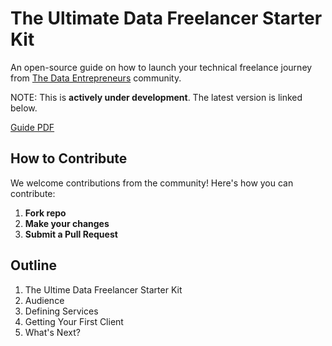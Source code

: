 # The Ultimate Data Freelancer Starter Kit
An open-source guide on how to launch your technical freelance journey from [The Data Entrepreneurs](https://thedataentrepreneurs.com/) community.

NOTE: This is **actively under development**. The latest version is linked below.

[Guide PDF](https://github.com/ShawhinT/data-freelancer-starter-kit/blob/main/guide.pdf)

## How to Contribute

We welcome contributions from the community! Here's how you can contribute:

1.  **Fork repo**
2.  **Make your changes**
3.  **Submit a Pull Request**

## Outline

<!-- OUTLINE:START -->
1. The Ultime Data Freelancer Starter Kit
2. Audience
3. Defining Services
4. Getting Your First Client
5. What's Next?
<!-- OUTLINE:END -->
